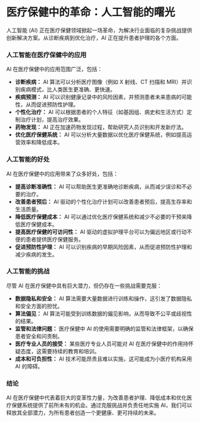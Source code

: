 # 医疗保健中的革命：人工智能的曙光

人工智能 (AI) 正在医疗保健领域掀起一场革命，为解决行业面临的复杂挑战提供创新解决方案。从诊断疾病到优化治疗，AI 正在提升患者护理的各个方面。

### 人工智能在医疗保健中的应用

AI 在医疗保健中的应用范围广泛，包括：

- **诊断疾病：** AI 算法可以分析医疗图像（例如 X 射线、CT 扫描和 MRI）并识别疾病模式，比人类医生更准确、更快速。
- **疾病预测：** AI 可以识别健康记录中的风险因素，并预测患者未来患病的可能性，从而促进预防性护理。
- **个性化治疗：** AI 可以根据患者的个人特征（如基因组、病史和生活方式）定制治疗计划，提高治疗效果。
- **药物发现：** AI 正在加速药物发现过程，帮助研究人员识别和开发新疗法。
- **优化医疗保健系统：** AI 可以分析大量数据以优化医疗保健系统，例如提高运营效率和降低成本。

### 人工智能的好处

AI 在医疗保健中的应用带来了众多好处，包括：

- **提高诊断准确性：** AI 可以帮助医生更准确地诊断疾病，从而减少误诊和不必要的治疗。
- **改善患者预后：** AI 驱动的个性化治疗计划可以改善患者预后，提高生存率和生活质量。
- **降低医疗保健成本：** AI 可以通过优化医疗保健系统和减少不必要的干预来降低医疗保健成本。
- **提高医疗保健的可访问性：** AI 驱动的虚拟护理平台可以为偏远地区或行动不便的患者提供医疗保健服务。
- **促进预防性护理：** AI 可以识别疾病的早期风险因素，从而促进预防性护理和减少疾病的发生。

### 人工智能的挑战

尽管 AI 在医疗保健中具有巨大潜力，但仍存在一些挑战需要克服：

- **数据隐私和安全：** AI 算法需要大量数据进行训练和操作，这引发了数据隐私和安全方面的担忧。
- **算法偏见：** AI 算法可能受到训练数据的偏见影响，从而导致不公平或歧视性的结果。
- **监管和法律问题：** 医疗保健中 AI 的使用需要明确的监管和法律框架，以确保患者安全和问责制。
- **医疗专业人员的接受：** 某些医疗专业人员可能对 AI 在医疗保健中的作用持怀疑态度，这需要持续的教育和培训。
- **成本和可负担性：** AI 技术可能昂贵且难以实施，这可能成为小医疗机构采用 AI 的障碍。

### 结论

AI 在医疗保健中代表着巨大的变革性力量，为改善患者护理、降低成本和优化医疗保健系统提供了前所未有的机会。通过克服挑战并负责任地实施 AI，我们可以释放其全部潜力，为所有患者创造一个更健康、更可持续的未来。
